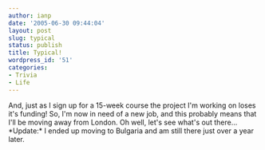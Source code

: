 ```yaml
---
author: ianp
date: '2005-06-30 09:44:04'
layout: post
slug: typical
status: publish
title: Typical!
wordpress_id: '51'
categories:
- Trivia
- Life
---
```


And, just as I sign up for a 15-week course the project I'm working on
loses it's funding! So, I'm now in need of a new job, and this probably
means that I'll be moving away from London. Oh well, let's see what's
out there... \*Update:\* I ended up moving to Bulgaria and am still
there just over a year later.
